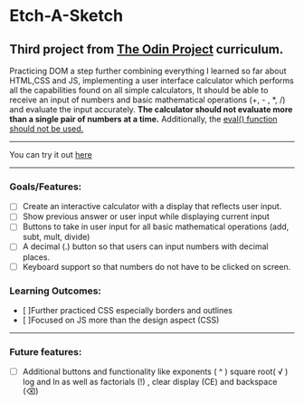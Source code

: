 # Etch-A-Sketch

## Third project from [The Odin Project](https://www.theodinproject.com/lessons/foundations-calculator) curriculum.

Practicing DOM a step further combining everything I learned so far about HTML,CSS and JS, implementing a user interface calculator which performs all the capabilities found on all simple calculators, It should be able to receive an input of numbers and basic mathematical operations (+, - , \*, /) and evaluate the input accurately. **The calculator should not evaluate more than a single pair of numbers at a time.** Additionally, the [eval() function should not be used.](https://developer.mozilla.org/en-US/docs/Web/JavaScript/Reference/Global_Objects/eval#Never_use_eval!)

---

You can try it out [here](https://kareemgamal1.github.io/Etch-A-Sketch/)

---

### Goals/Features:

- [ ] Create an interactive calculator with a display that reflects user input.
- [ ] Show previous answer or user input while displaying current input
- [ ] Buttons to take in user input for all basic mathematical operations (add, subt, mult, divide)
- [ ] A decimal (.) button so that users can input numbers with decimal places.
- [ ] Keyboard support so that numbers do not have to be clicked on screen.

### Learning Outcomes:

- [ ]Further practiced CSS especially borders and outlines
- [ ]Focused on JS more than the design aspect (CSS)

---

### Future features:

- [ ] Additional buttons and functionality like exponents ( ^ ) square root( √ ) log and ln as well as factorials (!) , clear display (CE) and backspace (⌫)
